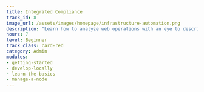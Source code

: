 ```yaml
---
title: Integrated Compliance
track_id: 8
image_url: /assets/images/homepage/infrastructure-automation.png
description: "Learn how to analyze web operations with an eye to describing each component as code in a Chef cookbook. Gain experience with the tools you need to write, store and test that code in a collaborative DevOps environment. "
hours: 7
level: Beginner
track_class: card-red
category: Admin
modules:
- getting-started
- develop-locally
- learn-the-basics
- manage-a-node
---
```

